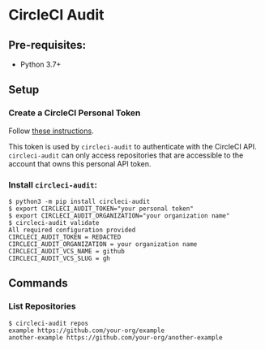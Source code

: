 # CircleCI Audit

## Pre-requisites:

* Python 3.7+

## Setup

### Create a CircleCI Personal Token

Follow [these instructions](https://circleci.com/docs/managing-api-tokens/#creating-a-personal-api-token).

This token is used by `circleci-audit` to authenticate with the CircleCI API. `circleci-audit` can only access
repositories that are accessible to the account that owns this personal API token.

### Install `circleci-audit`:

```shell
$ python3 -m pip install circleci-audit
$ export CIRCLECI_AUDIT_TOKEN="your personal token"
$ export CIRCLECI_AUDIT_ORGANIZATION="your organization name"
$ circleci-audit validate
All required configuration provided
CIRCLECI_AUDIT_TOKEN = REDACTED
CIRCLECI_AUDIT_ORGANIZATION = your organization name
CIRCLECI_AUDIT_VCS_NAME = github
CIRCLECI_AUDIT_VCS_SLUG = gh
```

## Commands

### List Repositories

```shell
$ circleci-audit repos
example https://github.com/your-org/example
another-example https://github.com/your-org/another-example
```